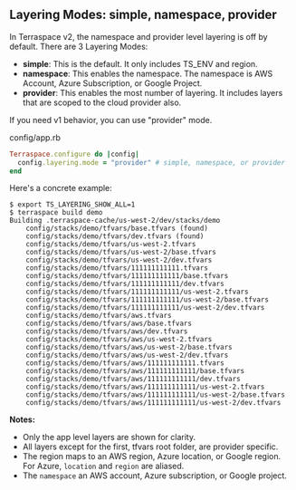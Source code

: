 ## Layering Modes: simple, namespace, provider

In Terraspace v2, the namespace and provider level layering is off by default. There are 3 Layering Modes:

* **simple**: This is the default. It only includes TS_ENV and region.
* **namespace**: This enables the namespace. The namespace is AWS Account, Azure Subscription, or Google Project.
* **provider**: This enables the most number of layering. It includes layers that are scoped to the cloud provider also.


If you need v1 behavior, you can use "provider" mode.

config/app.rb

```ruby
Terraspace.configure do |config|
  config.layering.mode = "provider" # simple, namespace, or provider
end
```

Here's a concrete example:

    $ export TS_LAYERING_SHOW_ALL=1
    $ terraspace build demo
    Building .terraspace-cache/us-west-2/dev/stacks/demo
        config/stacks/demo/tfvars/base.tfvars (found)
        config/stacks/demo/tfvars/dev.tfvars (found)
        config/stacks/demo/tfvars/us-west-2.tfvars
        config/stacks/demo/tfvars/us-west-2/base.tfvars
        config/stacks/demo/tfvars/us-west-2/dev.tfvars
        config/stacks/demo/tfvars/111111111111.tfvars
        config/stacks/demo/tfvars/111111111111/base.tfvars
        config/stacks/demo/tfvars/111111111111/dev.tfvars
        config/stacks/demo/tfvars/111111111111/us-west-2.tfvars
        config/stacks/demo/tfvars/111111111111/us-west-2/base.tfvars
        config/stacks/demo/tfvars/111111111111/us-west-2/dev.tfvars
        config/stacks/demo/tfvars/aws.tfvars
        config/stacks/demo/tfvars/aws/base.tfvars
        config/stacks/demo/tfvars/aws/dev.tfvars
        config/stacks/demo/tfvars/aws/us-west-2.tfvars
        config/stacks/demo/tfvars/aws/us-west-2/base.tfvars
        config/stacks/demo/tfvars/aws/us-west-2/dev.tfvars
        config/stacks/demo/tfvars/aws/111111111111.tfvars
        config/stacks/demo/tfvars/aws/111111111111/base.tfvars
        config/stacks/demo/tfvars/aws/111111111111/dev.tfvars
        config/stacks/demo/tfvars/aws/111111111111/us-west-2.tfvars
        config/stacks/demo/tfvars/aws/111111111111/us-west-2/base.tfvars
        config/stacks/demo/tfvars/aws/111111111111/us-west-2/dev.tfvars

**Notes:**

* Only the app level layers are shown for clarity.
* All layers except for the first, tfvars root folder, are provider specific.
* The region maps to an AWS region, Azure location, or Google region. For Azure, `location` and `region` are aliased.
* The `namespace` an AWS account, Azure subscription, or Google project.
